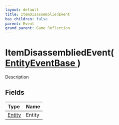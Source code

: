 ```yaml
---
layout: default
title: ItemDisassembliedEvent
has_children: false
parent: Event
grand_parent: Game Reflection
---
```

# ItemDisassembliedEvent( [ EntityEventBase ](/docs/game-reflection/events/entity_event_base) )
Description 

## Fields

| Type | Name |
|:-------------|:--------------|
| [Entity](/docs/game-reflection/classes/entity) | Entity |

